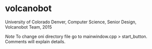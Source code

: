 # volcanobot
University of Colorado Denver, Computer Science, Senior Design, Volcanobot Team, 2015

*Note*
To change oni directory file go to mainwindow.cpp > start_button. Comments will explain details.  
